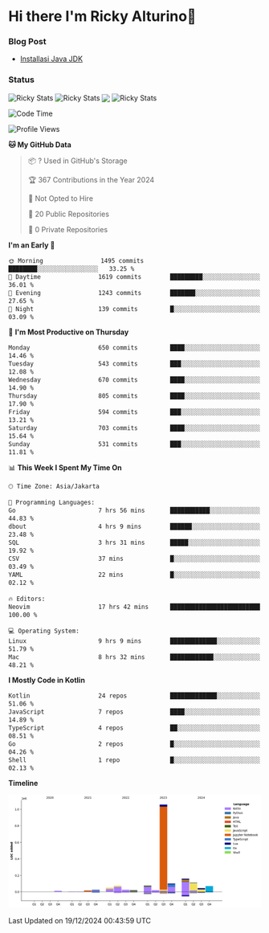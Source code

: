 # Hi there I'm Ricky Alturino👋

### Blog Post

<!-- BLOG-POST-LIST:START -->

- [Installasi Java JDK](https://onirutla.medium.com/installasi-java-jdk-ec701beeb5cb?source=rss-d9d81c918cc9------2)
<!-- BLOG-POST-LIST:END -->

### Status

<img align="center" alt="Ricky Stats" src="https://github-readme-stats.vercel.app/api?username=Alturino&theme=dark&show_icons=true&hide_border=false" />
<img align="center" alt="Ricky Stats" src="https://github-readme-stats.vercel.app/api/top-langs/?username=Alturino&theme=dark&show_icons=true&layout=compact"/>
<img align="center" width="640px" src="https://github-readme-stats.vercel.app/api/wakatime?username=Alturino&layout=compact&hide_border=true&theme=dark">
<img align="center" alt="Ricky Stats" src="https://leetcard.jacoblin.cool/onirutla?border=0&radius=20&ext=activity"/>

<!--START_SECTION:waka-->
![Code Time](http://img.shields.io/badge/Code%20Time-811%20hrs%2022%20mins-blue)

![Profile Views](http://img.shields.io/badge/Profile%20Views-0-blue)

**🐱 My GitHub Data** 

> 📦 ? Used in GitHub's Storage 
 > 
> 🏆 367 Contributions in the Year 2024
 > 
> 🚫 Not Opted to Hire
 > 
> 📜 20 Public Repositories 
 > 
> 🔑 0 Private Repositories 
 > 
**I'm an Early 🐤** 

```text
🌞 Morning                1495 commits        ████████░░░░░░░░░░░░░░░░░   33.25 % 
🌆 Daytime                1619 commits        █████████░░░░░░░░░░░░░░░░   36.01 % 
🌃 Evening                1243 commits        ███████░░░░░░░░░░░░░░░░░░   27.65 % 
🌙 Night                  139 commits         █░░░░░░░░░░░░░░░░░░░░░░░░   03.09 % 
```
📅 **I'm Most Productive on Thursday** 

```text
Monday                   650 commits         ████░░░░░░░░░░░░░░░░░░░░░   14.46 % 
Tuesday                  543 commits         ███░░░░░░░░░░░░░░░░░░░░░░   12.08 % 
Wednesday                670 commits         ████░░░░░░░░░░░░░░░░░░░░░   14.90 % 
Thursday                 805 commits         ████░░░░░░░░░░░░░░░░░░░░░   17.90 % 
Friday                   594 commits         ███░░░░░░░░░░░░░░░░░░░░░░   13.21 % 
Saturday                 703 commits         ████░░░░░░░░░░░░░░░░░░░░░   15.64 % 
Sunday                   531 commits         ███░░░░░░░░░░░░░░░░░░░░░░   11.81 % 
```


📊 **This Week I Spent My Time On** 

```text
🕑︎ Time Zone: Asia/Jakarta

💬 Programming Languages: 
Go                       7 hrs 56 mins       ███████████░░░░░░░░░░░░░░   44.83 % 
dbout                    4 hrs 9 mins        ██████░░░░░░░░░░░░░░░░░░░   23.48 % 
SQL                      3 hrs 31 mins       █████░░░░░░░░░░░░░░░░░░░░   19.92 % 
CSV                      37 mins             █░░░░░░░░░░░░░░░░░░░░░░░░   03.49 % 
YAML                     22 mins             █░░░░░░░░░░░░░░░░░░░░░░░░   02.12 % 

🔥 Editors: 
Neovim                   17 hrs 42 mins      █████████████████████████   100.00 % 

💻 Operating System: 
Linux                    9 hrs 9 mins        █████████████░░░░░░░░░░░░   51.79 % 
Mac                      8 hrs 32 mins       ████████████░░░░░░░░░░░░░   48.21 % 
```

**I Mostly Code in Kotlin** 

```text
Kotlin                   24 repos            █████████████░░░░░░░░░░░░   51.06 % 
JavaScript               7 repos             ████░░░░░░░░░░░░░░░░░░░░░   14.89 % 
TypeScript               4 repos             ██░░░░░░░░░░░░░░░░░░░░░░░   08.51 % 
Go                       2 repos             █░░░░░░░░░░░░░░░░░░░░░░░░   04.26 % 
Shell                    1 repo              █░░░░░░░░░░░░░░░░░░░░░░░░   02.13 % 
```



**Timeline**

![Lines of Code chart](https://raw.githubusercontent.com/Alturino/Alturino/main/assets/bar_graph.png)


 Last Updated on 19/12/2024 00:43:59 UTC
<!--END_SECTION:waka-->
